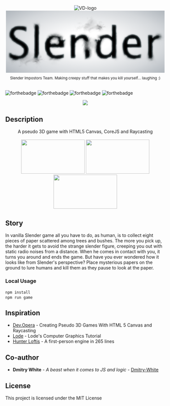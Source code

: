 <div align="center">
  <img src="https://raw.githubusercontent.com/elkinny/VD-project/dev/readme_imgs/VD_logo.png" alt="VD-logo" width="100"> </div>
<div align="center">
  <img src="https://raw.githubusercontent.com/elkinny/Slender/master/slender-logo.png" alt="VD-logo" width="500">
</div>

<div align="center">
  <sub>Slender Impostors Team. Making creepy stuff that makes you kill yourself... laughing :)</sub>
</div>

<br/>

![forthebadge](http://forthebadge.com/images/badges/kinda-sfw.svg)
![forthebadge](http://forthebadge.com/images/badges/built-with-science.svg)
![forthebadge](http://forthebadge.com/images/badges/makes-people-smile.svg)
![forthebadge](http://forthebadge.com/images/badges/powered-by-responsibility.svg)

<div align="center">
  <a href="https://dmitry-white.github.io/Slender/"><img src="img/play.png" /></a>
</div>

## Description
<div align="center">
  A pseudo 3D game with HTML5 Canvas, CoreJS and Raycasting
  <br/>
  <br/>
  <img width="200" height="107" src="img/screens/img1.jpg" />
  <img width="200" height="107" src="img/screens/img2.jpg" />
  <img width="200" height="107" src="img/screens/img3.jpg" />
</div>

## Story
In vanilla Slender game all you have to do, as human, is to collect eight pieces of paper scattered among trees and bushes.
The more you pick up, the harder it gets to avoid the strange slender figure,
creeping you out with static radio noises from a distance. When he comes in contact with you,
it turns you around and ends the game. But have you ever wondered how it looks like from Slender's perspective?
Place mysterious papers on the ground to lure humans and kill them as they pause to look at the paper.
                            
### Local Usage
```
npm install
npm run game
```

## Inspiration
* [Dev.Opera](https://dev.opera.com/articles/3d-games-with-canvas-and-raycasting-part-1/) - Creating Pseudo 3D Games With HTML 5 Canvas and Raycasting
* [Lode](http://lodev.org/cgtutor/raycasting.html) - Lode's Computer Graphics Tutorial
* [Hunter Loftis](http://www.playfuljs.com/a-first-person-engine-in-265-lines/) - A first-person engine in 265 lines

## Co-author
* **Dmitry White** - *A beast when it comes to JS and logic* - [Dmitry-White](https://github.com/Dmitry-White)

## License
This project is licensed under the MIT License

